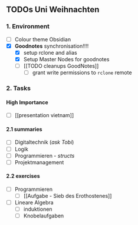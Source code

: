 ## TODOs Uni Weihnachten

### 1. Environment
- [ ]  Colour theme Obsidian
- [x] **Goodnotes** synchronisation!!!!
	- [x] setup rclone and alias
	- [x] Setup Master Nodes for goodnotes
	- [ ] [[TODO cleanups GoodNotes]]
		- [ ] grant write permissions to `rclone` remote
### 2. Tasks
#### High Importance
- [ ] [[presentation vietnam]]
#### 2.1 summaries
- [ ] Digitaltechnik (_ask Tobi_)
- [ ] Logik
- [ ] Programmieren - _structs_
- [ ] Projektmanagement

#### 2.2 exercises
- [ ] Programmieren
	- [ ] [[Aufgabe - Sieb des Erothostenes]]
- [ ] Lineare Algebra
	- [ ] induktionen
	- [ ] Knobelaufgaben
